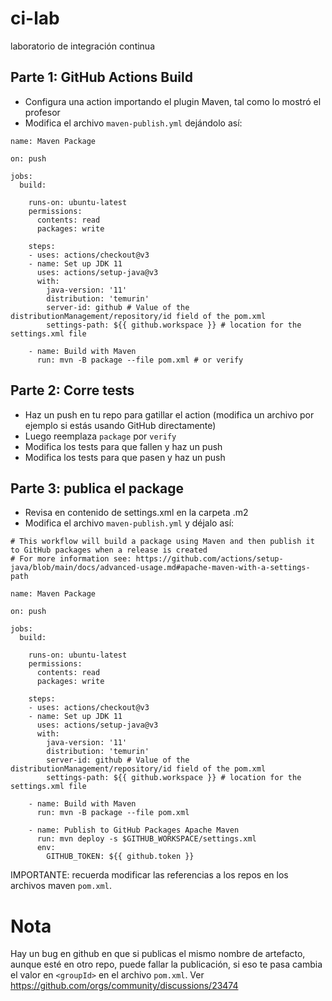 # ci-lab
laboratorio de integración continua


## Parte 1: GitHub Actions Build

- Configura una action importando el plugin Maven, tal como lo mostró el profesor
- Modifica el archivo `maven-publish.yml` dejándolo así:

```
name: Maven Package

on: push

jobs:
  build:

    runs-on: ubuntu-latest
    permissions:
      contents: read
      packages: write

    steps:
    - uses: actions/checkout@v3
    - name: Set up JDK 11
      uses: actions/setup-java@v3
      with:
        java-version: '11'
        distribution: 'temurin'
        server-id: github # Value of the distributionManagement/repository/id field of the pom.xml
        settings-path: ${{ github.workspace }} # location for the settings.xml file

    - name: Build with Maven
      run: mvn -B package --file pom.xml # or verify
```

## Parte 2: Corre tests

- Haz un push en tu repo para gatillar el action (modifica un archivo por ejemplo si estás usando GitHub directamente)
- Luego reemplaza `package` por `verify`
- Modifica los tests para que fallen y haz un push
- Modifica los tests para que pasen y haz un push

## Parte 3: publica el package

- Revisa en contenido de settings.xml en la carpeta .m2
- Modifica el archivo `maven-publish.yml` y déjalo así:


```
# This workflow will build a package using Maven and then publish it to GitHub packages when a release is created
# For more information see: https://github.com/actions/setup-java/blob/main/docs/advanced-usage.md#apache-maven-with-a-settings-path

name: Maven Package

on: push

jobs:
  build:

    runs-on: ubuntu-latest
    permissions:
      contents: read
      packages: write

    steps:
    - uses: actions/checkout@v3
    - name: Set up JDK 11
      uses: actions/setup-java@v3
      with:
        java-version: '11'
        distribution: 'temurin'
        server-id: github # Value of the distributionManagement/repository/id field of the pom.xml
        settings-path: ${{ github.workspace }} # location for the settings.xml file

    - name: Build with Maven
      run: mvn -B package --file pom.xml

    - name: Publish to GitHub Packages Apache Maven
      run: mvn deploy -s $GITHUB_WORKSPACE/settings.xml
      env:
        GITHUB_TOKEN: ${{ github.token }}

```

IMPORTANTE: recuerda modificar las referencias a los repos en los archivos maven `pom.xml`.


# Nota

Hay un bug en github en que si publicas el mismo nombre de artefacto, aunque esté en otro repo, puede fallar la publicación, si eso te pasa cambia el valor en `<groupId>` en el archivo `pom.xml`.
Ver https://github.com/orgs/community/discussions/23474

